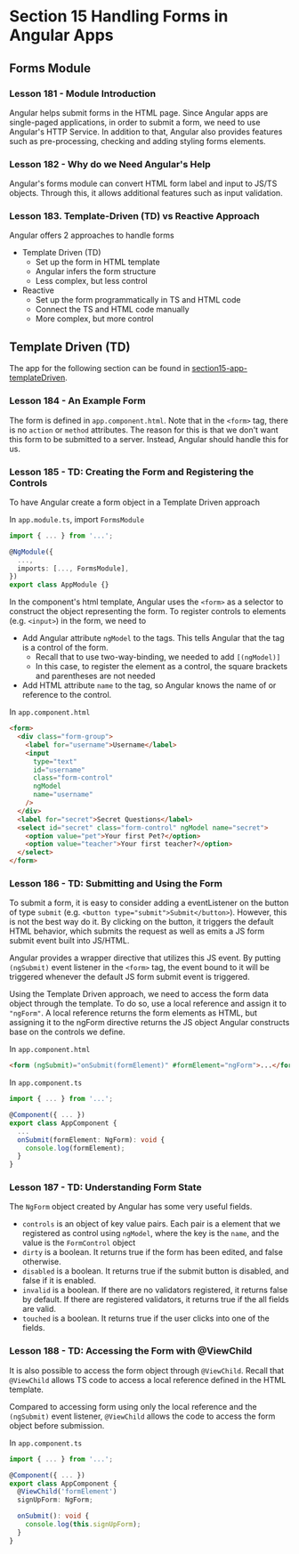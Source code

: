 # Section 15 Handling Forms in Angular Apps

## Forms Module

### Lesson 181 - Module Introduction

Angular helps submit forms in the HTML page. Since Angular apps are single-paged applications, in order to submit a form, we need to use Angular's HTTP Service. In addition to that, Angular also provides features such as pre-processing, checking and adding styling forms elements.

### Lesson 182 - Why do we Need Angular's Help

Angular's forms module can convert HTML form label and input to JS/TS objects. Through this, it allows additional features such as input validation.

### Lesson 183. Template-Driven (TD) vs Reactive Approach

Angular offers 2 approaches to handle forms

- Template Driven (TD)
  - Set up the form in HTML template
  - Angular infers the form structure
  - Less complex, but less control
- Reactive
  - Set up the form programmatically in TS and HTML code
  - Connect the TS and HTML code manually
  - More complex, but more control

## Template Driven (TD)

The app for the following section can be found in [section15-app-templateDriven](./section15-app-templateDriven).

### Lesson 184 - An Example Form

The form is defined in `app.component.html`. Note that in the `<form>` tag, there is no `action` or `method` attributes. The reason for this is that we don't want this form to be submitted to a server. Instead, Angular should handle this for us.

### Lesson 185 - TD: Creating the Form and Registering the Controls

To have Angular create a form object in a Template Driven approach

In `app.module.ts`, import `FormsModule`

```ts
import { ... } from '...';

@NgModule({
  ...,
  imports: [..., FormsModule],
})
export class AppModule {}
```

In the component's html template, Angular uses the `<form>` as a selector to construct the object representing the form. To register controls to elements (e.g. `<input>`) in the form, we need to

- Add Angular attribute `ngModel` to the tags. This tells Angular that the tag is a control of the form.
  - Recall that to use two-way-binding, we needed to add `[(ngModel)]`
  - In this case, to register the element as a control, the square brackets and parentheses are not needed
- Add HTML attribute `name` to the tag, so Angular knows the name of or reference to the control.

In `app.component.html`

```html
<form>
  <div class="form-group">
    <label for="username">Username</label>
    <input
      type="text"
      id="username"
      class="form-control"
      ngModel
      name="username"
    />
  </div>
  <label for="secret">Secret Questions</label>
  <select id="secret" class="form-control" ngModel name="secret">
    <option value="pet">Your first Pet?</option>
    <option value="teacher">Your first teacher?</option>
  </select>
</form>
```

### Lesson 186 - TD: Submitting and Using the Form

To submit a form, it is easy to consider adding a eventListener on the button of type `submit` (e.g. `<button type="submit">Submit</button>`). However, this is not the best way do it. By clicking on the button, it triggers the default HTML behavior, which submits the request as well as emits a JS form submit event built into JS/HTML.

Angular provides a wrapper directive that utilizes this JS event. By putting `(ngSubmit)` event listener in the `<form>` tag, the event bound to it will be triggered whenever the default JS form submit event is triggered.

Using the Template Driven approach, we need to access the form data object through the template. To do so, use a local reference and assign it to `"ngForm"`. A local reference returns the form elements as HTML, but assigning it to the ngForm directive returns the JS object Angular constructs base on the controls we define.

In `app.component.html`

```html
<form (ngSubmit)="onSubmit(formElement)" #formElement="ngForm">...</form>
```

In `app.component.ts`

```ts
import { ... } from '...';

@Component({ ... })
export class AppComponent {
  ...
  onSubmit(formElement: NgForm): void {
    console.log(formElement);
  }
}
```

### Lesson 187 - TD: Understanding Form State

The `NgForm` object created by Angular has some very useful fields.

- `controls` is an object of key value pairs. Each pair is a element that we registered as control using `ngModel`, where the key is the `name`, and the value is the `FormControl` object
- `dirty` is a boolean. It returns true if the form has been edited, and false otherwise.
- `disabled` is a boolean. It returns true if the submit button is disabled, and false if it is enabled.
- `invalid` is a boolean. If there are no validators registered, it returns false by default. If there are registered validators, it returns true if the all fields are valid.
- `touched` is a boolean. It returns true if the user clicks into one of the fields.

### Lesson 188 - TD: Accessing the Form with @ViewChild

It is also possible to access the form object through `@ViewChild`. Recall that `@ViewChild` allows TS code to access a local reference defined in the HTML template.

Compared to accessing form using only the local reference and the `(ngSubmit)` event listener, `@ViewChild` allows the code to access the form object before submission.

In `app.component.ts`

```ts
import { ... } from '...';

@Component({ ... })
export class AppComponent {
  @ViewChild('formElement')
  signUpForm: NgForm;

  onSubmit(): void {
    console.log(this.signUpForm);
  }
}
```
